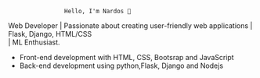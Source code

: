                     Hello, I'm Nardos 👋

Web Developer | Passionate about creating user-friendly web applications | Flask, Django, HTML/CSS  
                                 | ML Enthusiast.


- Front-end development with HTML, CSS, Bootsrap and JavaScript
- Back-end development using python,Flask,  Django and Nodejs


  
                           



